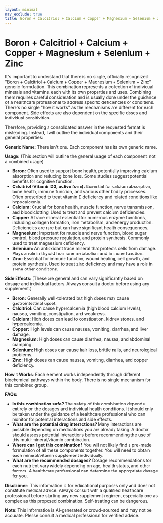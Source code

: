 ```yaml
---
layout: minimal
nav_exclude: true
title: Boron + Calcitriol + Calcium + Copper + Magnesium + Selenium + Zinc
---
```


# Boron + Calcitriol + Calcium + Copper + Magnesium + Selenium + Zinc

It's important to understand that there is no single, officially recognized "Boron + Calcitriol + Calcium + Copper + Magnesium + Selenium + Zinc" generic formulation.  This combination represents a collection of individual minerals and vitamins, each with its own properties and uses.  Combining them requires careful consideration and is usually done under the guidance of a healthcare professional to address specific deficiencies or conditions. There's no single "how it works" as the mechanisms are different for each component.  Side effects are also dependent on the specific doses and individual sensitivities.

Therefore, providing a consolidated answer in the requested format is misleading.  Instead, I will outline the individual components and their general properties:


**Generic Name:**  There isn't one.  Each component has its own generic name.

**Usage:** (This section will outline the general usage of each component, not a combined usage)

* **Boron:** Often used to support bone health, potentially improving calcium absorption and reducing bone loss.  Some studies suggest potential benefits for cognitive function.
* **Calcitriol (Vitamin D3, active form):** Essential for calcium absorption, bone health, immune function, and various other bodily processes.  Often prescribed to treat vitamin D deficiency and related conditions like hypocalcemia.
* **Calcium:** Crucial for bone health, muscle function, nerve transmission, and blood clotting.  Used to treat and prevent calcium deficiencies.
* **Copper:**  A trace mineral essential for numerous enzyme functions, including collagen formation, iron metabolism, and energy production. Deficiencies are rare but can have significant health consequences.
* **Magnesium:**  Important for muscle and nerve function, blood sugar control, blood pressure regulation, and protein synthesis.  Commonly used to treat magnesium deficiency.
* **Selenium:** An antioxidant trace mineral that protects cells from damage. Plays a role in thyroid hormone metabolism and immune function.
* **Zinc:** Essential for immune function, wound healing, cell growth, and protein synthesis.  Used to treat zinc deficiency and may have a role in some other conditions.


**Side Effects:** (These are general and can vary significantly based on dosage and individual factors.  Always consult a doctor before using any supplement.)

* **Boron:**  Generally well-tolerated but high doses may cause gastrointestinal upset.
* **Calcitriol:** Can cause hypercalcemia (high blood calcium levels), nausea, vomiting, constipation, and weakness.
* **Calcium:** High doses can lead to constipation, kidney stones, and hypercalcemia.
* **Copper:** High levels can cause nausea, vomiting, diarrhea, and liver damage.
* **Magnesium:**  High doses can cause diarrhea, nausea, and abdominal cramping.
* **Selenium:**  High doses can cause hair loss, brittle nails, and neurological problems.
* **Zinc:**  High doses can cause nausea, vomiting, diarrhea, and copper deficiency.


**How it Works:**  Each element works independently through different biochemical pathways within the body.  There is no single mechanism for this combined group.

**FAQs:**

* **Is this combination safe?** The safety of this combination depends entirely on the dosages and individual health conditions.  It should only be taken under the guidance of a healthcare professional who can monitor for potential interactions and side effects.
* **What are the potential drug interactions?** Many interactions are possible depending on medications you are already taking. A doctor should assess potential interactions before recommending the use of this multi-mineral/vitamin combination.
* **Where can I get this combination?**  You will not likely find a pre-made formulation of all these components together. You will need to obtain each mineral/vitamin supplement individually.
* **What are the recommended dosages?**  Dosage recommendations for each nutrient vary widely depending on age, health status, and other factors.  A healthcare professional can determine the appropriate dosage for you.


**Disclaimer:** This information is for educational purposes only and does not constitute medical advice. Always consult with a qualified healthcare professional before starting any new supplement regimen, especially one as complex as this proposed combination.  Self-treating can be dangerous.


**Note:** This information is AI-generated or crowd-sourced and may not be accurate. Please consult a medical professional for verified advice.